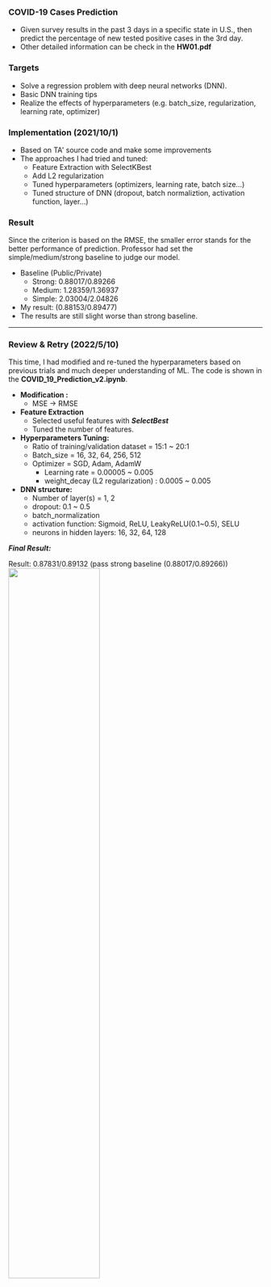 ### COVID-19 Cases Prediction
* Given survey results in the past 3 days in a specific state in U.S., then
predict the percentage of new tested positive cases in the 3rd day.
* Other detailed information can be check in the **HW01.pdf**

### Targets 
* Solve a regression problem with deep neural networks (DNN).
* Basic DNN training tips
* Realize the effects of hyperparameters (e.g. batch_size, regularization, learning rate, optimizer)

### Implementation (2021/10/1)
* Based on TA' source code and make some improvements
* The approaches I had tried and tuned:
  * Feature Extraction with SelectKBest
  * Add L2 regularization
  * Tuned hyperparameters (optimizers, learning rate, batch size...)
  * Tuned structure of DNN (dropout, batch normaliztion, activation function, layer...)
### Result
Since the criterion is based on the RMSE, the smaller error stands for the better performance of prediction.
Professor had set the simple/medium/strong baseline to judge our model.
* Baseline (Public/Private)
  * Strong: 0.88017/0.89266
  * Medium: 1.28359/1.36937 
  * Simple: 2.03004/2.04826
* My result: (0.88153/0.89477)
* The results are still slight worse than strong baseline.
---
### Review & Retry (2022/5/10)
This time, I had modified and re-tuned the hyperparameters based on previous trials and much deeper understanding of ML. The code is shown in the **COVID_19_Prediction_v2.ipynb**.
* **Modification :**
  * MSE &rarr; RMSE
* **Feature Extraction**
  * Selected useful features with ***SelectBest***
  * Tuned the number of features. 
* **Hyperparameters Tuning:**
  * Ratio of training/validation dataset = 15:1 ~ 20:1
  * Batch_size = 16, 32, 64, 256, 512
  * Optimizer = SGD, Adam, AdamW
    * Learning rate = 0.00005 ~ 0.005
    * weight_decay (L2 regularization) : 0.0005 ~ 0.005
 * **DNN structure:**
   * Number of layer(s) = 1, 2
   * dropout: 0.1 ~ 0.5
   * batch_normalization
   * activation function: Sigmoid, ReLU, LeakyReLU(0.1~0.5), SELU
   * neurons in hidden layers: 16, 32, 64, 128

***Final Result:***

Result: 0.87831/0.89132 (pass strong baseline (0.88017/0.89266))
<img src="https://i.imgur.com/rXGpYh4.png" width=60%>
